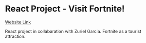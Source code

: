 # React Project - Visit Fortnite!
[Website Link](https://xchen601.github.io/Visit-Fortnite-React-Project/)

React project in collabaration with Zuriel Garcia. Fortnite as a tourist attraction.
